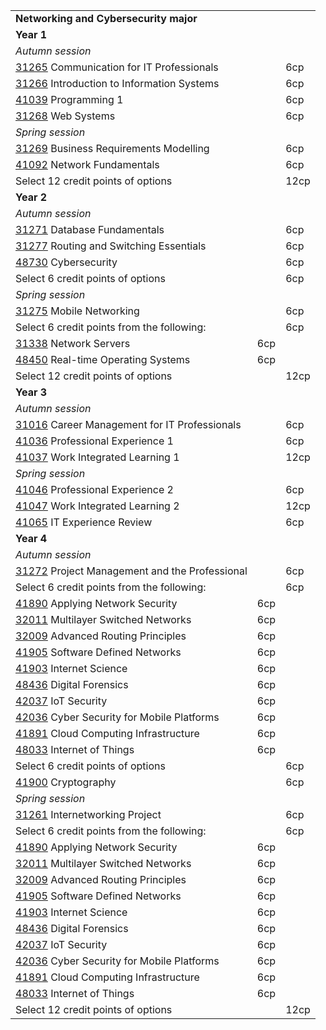 |   |   |   |
|---|---|---|
|**Networking and Cybersecurity major**|   |   |
|**Year 1**|   |   |
|_Autumn session_|   |   |
|[31265](https://handbook.uts.edu.au/subjects/31265.html) Communication for IT Professionals||6cp|
|[31266](https://handbook.uts.edu.au/subjects/31266.html) Introduction to Information Systems||6cp|
|[41039](https://handbook.uts.edu.au/subjects/41039.html) Programming 1||6cp|
|[31268](https://handbook.uts.edu.au/subjects/31268.html) Web Systems||6cp|
|_Spring session_|   |   |
|[31269](https://handbook.uts.edu.au/subjects/31269.html) Business Requirements Modelling||6cp|
|[41092](https://handbook.uts.edu.au/subjects/41092.html) Network Fundamentals||6cp|
|Select 12 credit points of options||12cp|
|**Year 2**|   |   |
|_Autumn session_|   |   |
|[31271](https://handbook.uts.edu.au/subjects/31271.html) Database Fundamentals||6cp|
|[31277](https://handbook.uts.edu.au/subjects/31277.html) Routing and Switching Essentials||6cp|
|[48730](https://handbook.uts.edu.au/subjects/48730.html) Cybersecurity||6cp|
|Select 6 credit points of options||6cp|
|_Spring session_|   |   |
|[31275](https://handbook.uts.edu.au/subjects/31275.html) Mobile Networking||6cp|
|Select 6 credit points from the following:||6cp|
|[31338](https://handbook.uts.edu.au/subjects/31338.html) Network Servers|6cp||
|[48450](https://handbook.uts.edu.au/subjects/48450.html) Real-time Operating Systems|6cp||
|Select 12 credit points of options||12cp|
|**Year 3**|   |   |
|_Autumn session_|   |   |
|[31016](https://handbook.uts.edu.au/subjects/31016.html) Career Management for IT Professionals||6cp|
|[41036](https://handbook.uts.edu.au/subjects/41036.html) Professional Experience 1||6cp|
|[41037](https://handbook.uts.edu.au/subjects/41037.html) Work Integrated Learning 1||12cp|
|_Spring session_|   |   |
|[41046](https://handbook.uts.edu.au/subjects/41046.html) Professional Experience 2||6cp|
|[41047](https://handbook.uts.edu.au/subjects/41047.html) Work Integrated Learning 2||12cp|
|[41065](https://handbook.uts.edu.au/subjects/41065.html) IT Experience Review||6cp|
|**Year 4**|   |   |
|_Autumn session_|   |   |
|[31272](https://handbook.uts.edu.au/subjects/31272.html) Project Management and the Professional||6cp|
|Select 6 credit points from the following:||6cp|
|[41890](https://handbook.uts.edu.au/subjects/41890.html) Applying Network Security|6cp||
|[32011](https://handbook.uts.edu.au/subjects/32011.html) Multilayer Switched Networks|6cp||
|[32009](https://handbook.uts.edu.au/subjects/32009.html) Advanced Routing Principles|6cp||
|[41905](https://handbook.uts.edu.au/subjects/41905.html) Software Defined Networks|6cp||
|[41903](https://handbook.uts.edu.au/subjects/41903.html) Internet Science|6cp||
|[48436](https://handbook.uts.edu.au/subjects/48436.html) Digital Forensics|6cp||
|[42037](https://handbook.uts.edu.au/subjects/42037.html) IoT Security|6cp||
|[42036](https://handbook.uts.edu.au/subjects/42036.html) Cyber Security for Mobile Platforms|6cp||
|[41891](https://handbook.uts.edu.au/subjects/41891.html) Cloud Computing Infrastructure|6cp||
|[48033](https://handbook.uts.edu.au/subjects/48033.html) Internet of Things|6cp||
|Select 6 credit points of options||6cp|
|[41900](https://handbook.uts.edu.au/subjects/41900.html) Cryptography||6cp|
|_Spring session_|   |   |
|[31261](https://handbook.uts.edu.au/subjects/31261.html) Internetworking Project||6cp|
|Select 6 credit points from the following:||6cp|
|[41890](https://handbook.uts.edu.au/subjects/41890.html) Applying Network Security|6cp||
|[32011](https://handbook.uts.edu.au/subjects/32011.html) Multilayer Switched Networks|6cp||
|[32009](https://handbook.uts.edu.au/subjects/32009.html) Advanced Routing Principles|6cp||
|[41905](https://handbook.uts.edu.au/subjects/41905.html) Software Defined Networks|6cp||
|[41903](https://handbook.uts.edu.au/subjects/41903.html) Internet Science|6cp||
|[48436](https://handbook.uts.edu.au/subjects/48436.html) Digital Forensics|6cp||
|[42037](https://handbook.uts.edu.au/subjects/42037.html) IoT Security|6cp||
|[42036](https://handbook.uts.edu.au/subjects/42036.html) Cyber Security for Mobile Platforms|6cp||
|[41891](https://handbook.uts.edu.au/subjects/41891.html) Cloud Computing Infrastructure|6cp||
|[48033](https://handbook.uts.edu.au/subjects/48033.html) Internet of Things|6cp||
|Select 12 credit points of options||12cp|
 